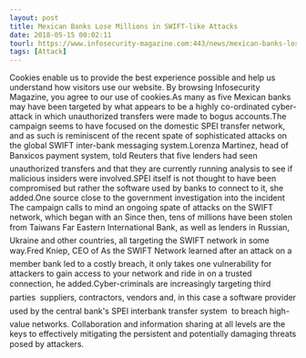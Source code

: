 ```yaml
---
layout: post
title: Mexican Banks Lose Millions in SWIFT-like Attacks
date: 2018-05-15 00:02:11
tourl: https://www.infosecurity-magazine.com:443/news/mexican-banks-lose-millions-in/
tags: [Attack]
---
```

Cookies enable us to provide the best experience possible and help us understand how visitors use our website. By browsing Infosecurity Magazine, you agree to our use of cookies.As many as five Mexican banks may have been targeted by what appears to be a highly co-ordinated cyber-attack in which unauthorized transfers were made to bogus accounts.The campaign seems to have focused on the domestic SPEI transfer network, and as such is reminiscent of the recent spate of sophisticated attacks on the global SWIFT inter-bank messaging system.Lorenza Martinez, head of Banxicos payment system, told Reuters that five lenders had seen unauthorized transfers and that they are currently running analysis to see if malicious insiders were involved.SPEI itself is not thought to have been compromised but rather the software used by banks to connect to it, she added.One source close to the government investigation into the incident The campaign calls to mind an ongoing spate of attacks on the SWIFT network, which began with an Since then, tens of millions have been stolen from Taiwans Far Eastern International Bank, as well as lenders in Russian, Ukraine and other countries, all targeting the SWIFT network in some way.Fred Kniep, CEO of As the SWIFT Network learned after an attack on a member bank led to a costly breach, it only takes one vulnerability for attackers to gain access to your network and ride in on a trusted connection, he added.Cyber-criminals are increasingly targeting third parties  suppliers, contractors, vendors and, in this case a software provider used by the central bank's SPEI interbank transfer system  to breach high-value networks. Collaboration and information sharing at all levels are the keys to effectively mitigating the persistent and potentially damaging threats posed by attackers.